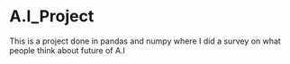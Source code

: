 # A.I_Project
This is a project done in pandas and numpy where I did a survey on what people think about future of A.I
